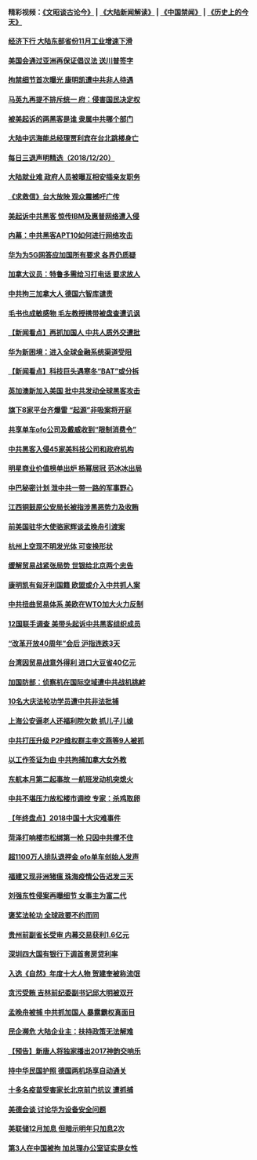 #### 精彩视频：[《文昭谈古论今》](https://github.com/gfw-breaker/wenzhao/blob/master/README.md?t=12210631) | [《大陆新闻解读》](https://github.com/gfw-breaker/ntdtv-comedy/blob/master/README.md?t=12210631) | [《中国禁闻》](https://github.com/gfw-breaker/ntdtv-news/blob/master/README.md?t=12210631) | [《历史上的今天》](https://github.com/gfw-breaker/today-in-history/blob/master/README.md?t=12210631) 

#### [经济下行 大陆东部省份11月工业增速下滑](../pages/nsc413/n10923764.md?t=12210631) 

#### [美国会通过亚洲再保证倡议法 送川普签字](../pages/nsc413/n10924146.md?t=12210631) 

#### [拘禁细节首次曝光 康明凯遭中共非人待遇](../pages/nsc413/n10924051.md?t=12210631) 


#### [马英九再提不排斥统一 府：侵害国民决定权](../pages/nsc413/n10923936.md?t=12210631) 

#### [被美起诉的两黑客是谁 隶属中共哪个部门](../pages/nsc413/n10923895.md?t=12210631) 

#### [大陆中远海能总经理贾利宾在台北跳楼身亡](../pages/nsc413/n10923876.md?t=12210631) 

#### [每日三退声明精选（2018/12/20）](../pages/nsc413/n10923881.md?t=12210631) 

#### [大陆就业难 政府人员被曝互相安插亲友职务](../pages/nsc413/n10923184.md?t=12210631) 

#### [《求救信》台大放映 观众震撼吁广传](../pages/nsc413/n10922251.md?t=12210631) 

#### [美起诉中共黑客 惊传IBM及惠普网络遭入侵](../pages/nsc413/n10923571.md?t=12210631) 

#### [内幕：中共黑客APT10如何进行网络攻击](../pages/nsc413/n10923423.md?t=12210631) 

#### [华为为5G网答应加国所有要求 各界仍质疑](../pages/nsc413/n10923400.md?t=12210631) 

#### [加拿大议员：特鲁多需给习打电话 要求放人](../pages/nsc413/n10923341.md?t=12210631) 

#### [中共拘三加拿大人 德国六智库谴责](../pages/nsc413/n10923314.md?t=12210631) 

#### [毛书也成敏感物 毛左教授携带被盘查遭讥讽](../pages/nsc413/n10923380.md?t=12210631) 

#### [【新闻看点】再抓加国人 中共人质外交遭批](../pages/nsc413/n10922846.md?t=12210631) 

#### [华为新困境：进入全球金融系统渠道受阻](../pages/nsc413/n10923369.md?t=12210631) 

#### [【新闻看点】科技巨头遇寒冬“BAT”或分拆](../pages/nsc413/n10923012.md?t=12210631) 

#### [英加澳新加入美国 批中共发动全球黑客攻击](../pages/nsc413/n10923357.md?t=12210631) 

#### [旗下8家平台齐爆雷 “起源”非吸案将开庭](../pages/nsc413/n10923180.md?t=12210631) 

#### [共享单车ofo公司及戴威收到“限制消费令”](../pages/nsc413/n10923170.md?t=12210631) 

#### [中共黑客入侵45家美科技公司和政府机构](../pages/nsc413/n10923136.md?t=12210631) 

#### [明星商业价值榜单出炉 杨幂居冠 范冰冰出局](../pages/nsc413/n10922959.md?t=12210631) 

#### [中巴秘密计划 泄中共一带一路的军事野心](../pages/nsc413/n10923128.md?t=12210631) 

#### [江西铜鼓原公安局长被指涉黑恶势力及收贿](../pages/nsc413/n10923144.md?t=12210631) 

#### [前美国驻华大使骆家辉谈孟晚舟引渡案](../pages/nsc413/n10923038.md?t=12210631) 

#### [杭州上空现不明发光体 可变换形状](../pages/nsc413/n10923032.md?t=12210631) 

#### [缓解贸易战紧张局势 世银给北京两个忠告](../pages/nsc413/n10923048.md?t=12210631) 

#### [康明凯有匈牙利国籍 欧盟或介入中共抓人案](../pages/nsc413/n10922924.md?t=12210631) 

#### [中共扭曲贸易体系 美欧在WTO加大火力反制](../pages/nsc413/n10922906.md?t=12210631) 

#### [12国联手调查 美带头起诉中共黑客组织成员](../pages/nsc413/n10922820.md?t=12210631) 

#### [“改革开放40周年”会后 沪指连跌3天](../pages/nsc413/n10922861.md?t=12210631) 

#### [台湾因贸易战意外得利 进口大豆省40亿元](../pages/nsc413/n10921613.md?t=12210631) 

#### [加国防部：侦察机在国际空域遭中共战机挑衅](../pages/nsc413/n10922674.md?t=12210631) 

#### [10名大庆法轮功学员遭中共非法批捕](../pages/nsc413/n10922590.md?t=12210631) 

#### [上海公安逼老人还福利院欠款 抓儿子儿媳](../pages/nsc413/n10922623.md?t=12210631) 


#### [中共打压升级 P2P维权群主李文燕等9人被抓](../pages/nsc413/n10921031.md?t=12210631) 

#### [以工作签证为由 中共拘捕加拿大女外教](../pages/nsc413/n10922534.md?t=12210631) 

#### [东航本月第二起事故 一航班发动机突熄火](../pages/nsc413/n10922011.md?t=12210631) 

#### [中共不堪压力放松楼市调控 专家：杀鸡取卵](../pages/nsc413/n10921845.md?t=12210631) 

#### [【年终盘点】2018中国十大灾难事件](../pages/nsc413/n10901686.md?t=12210631) 

#### [菏泽打响楼市松绑第一枪 只因中共撑不住](../pages/nsc413/n10920957.md?t=12210631) 

#### [超1100万人排队退押金 ofo单车创始人发声](../pages/nsc413/n10920362.md?t=12210631) 

#### [福建又现非洲猪瘟 珠海疫情公告迟发三天](../pages/nsc413/n10921666.md?t=12210631) 

#### [刘强东性侵案再曝细节 女事主为富二代](../pages/nsc413/n10921252.md?t=12210631) 

#### [褒奖法轮功 全球政要不约而同](../pages/nsc413/n10921963.md?t=12210631) 

#### [贵州前副省长受审 内幕交易获利1.6亿元](../pages/nsc413/n10921850.md?t=12210631) 

#### [深圳四大国有银行下调首套房贷利率](../pages/nsc413/n10921762.md?t=12210631) 

#### [入选《自然》年度十大人物 贺建奎被称流氓](../pages/nsc413/n10921227.md?t=12210631) 

#### [贪污受贿 吉林前纪委副书记邱大明被双开](../pages/nsc413/n10921276.md?t=12210631) 

#### [孟晚舟被捕 中共抓加国人 暴露霸权真面目](../pages/nsc413/n10921038.md?t=12210631) 

#### [民企濒危 大陆企业主：扶持政策无法解难](../pages/nsc413/n10921404.md?t=12210631) 

#### [【预告】新唐人将独家播出2017神韵交响乐](../pages/nsc413/n10912037.md?t=12210631) 

#### [持中华民国护照 德国两机场享自动通关](../pages/nsc413/n10921349.md?t=12210631) 

#### [十多名疫苗受害家长北京前门抗议 遭抓捕](../pages/nsc413/n10920714.md?t=12210631) 

#### [美德会谈 讨论华为设备安全问题](../pages/nsc413/n10921303.md?t=12210631) 

#### [美联储12月加息 但暗示明年只加息2次](../pages/nsc413/n10920893.md?t=12210631) 

#### [第3人在中国被拘 加总理办公室证实是女性](../pages/nsc413/n10920339.md?t=12210631) 

